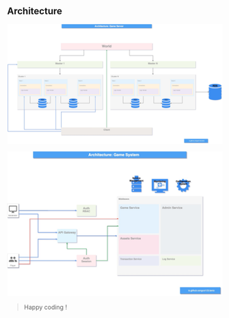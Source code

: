 ## Architecture
![Game Server](../documentations/datagram/game-server.jpg)

![Game System](../documentations/datagram/game-system.jpg)

> Happy coding !
